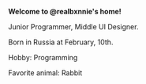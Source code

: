 **Welcome to @realbxnnie's home!**

Junior Programmer, Middle UI Designer.

Born in Russia at February, 10th.

Hobby: Programming

Favorite animal: Rabbit
